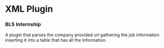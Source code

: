 # XML Plugin
### BLS Internship

A plugin that parses the company provided url gathering the job information inserting it into a table that has all the information.
